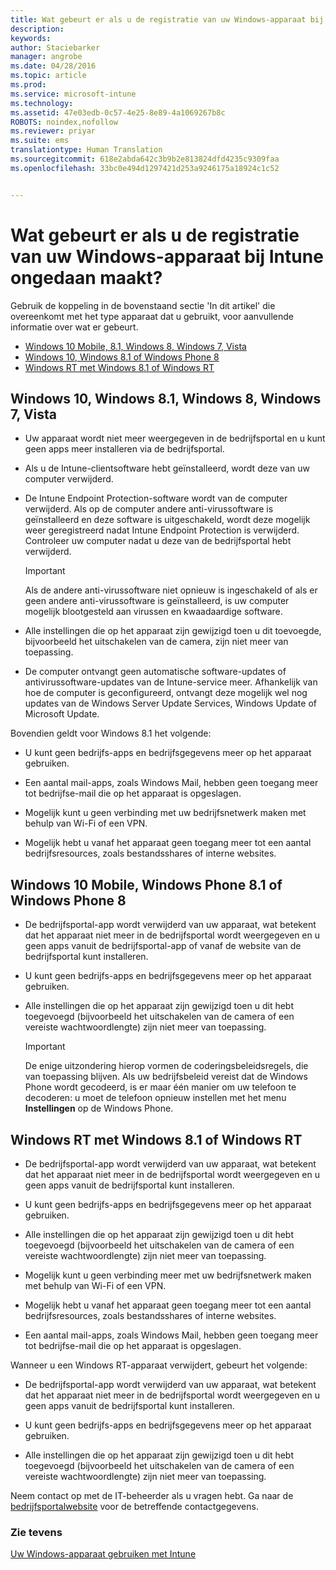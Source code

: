 ```yaml
---
title: Wat gebeurt er als u de registratie van uw Windows-apparaat bij Intune ongedaan maakt? | Microsoft Intune
description: 
keywords: 
author: Staciebarker
manager: angrobe
ms.date: 04/28/2016
ms.topic: article
ms.prod: 
ms.service: microsoft-intune
ms.technology: 
ms.assetid: 47e03edb-0c57-4e25-8e89-4a1069267b8c
ROBOTS: noindex,nofollow
ms.reviewer: priyar
ms.suite: ems
translationtype: Human Translation
ms.sourcegitcommit: 618e2abda642c3b9b2e813824dfd4235c9309faa
ms.openlocfilehash: 33bc0e494d1297421d253a9246175a18924c1c52


---
```



# Wat gebeurt er als u de registratie van uw Windows-apparaat bij Intune ongedaan maakt?

Gebruik de koppeling in de bovenstaand sectie 'In dit artikel' die overeenkomt met het type apparaat dat u gebruikt, voor aanvullende informatie over wat er gebeurt.

- [Windows 10 Mobile, 8.1, Windows 8, Windows 7, Vista](#windows-10-mobile--8-1,-windows-8,-windows-7,-vista)
- [Windows 10, Windows 8.1 of Windows Phone 8](#windows-10--windows-8-1-or-windows-phone-8)
- [Windows RT met Windows 8.1 of Windows RT](#windows-rt-running-windows-8-1-or-windows-rt)


## Windows 10, Windows 8.1, Windows 8, Windows 7, Vista

-   Uw apparaat wordt niet meer weergegeven in de bedrijfsportal en u kunt geen apps meer installeren via de bedrijfsportal.

-   Als u de Intune-clientsoftware hebt geïnstalleerd, wordt deze van uw computer verwijderd.

-   De Intune Endpoint Protection-software wordt van de computer verwijderd. Als op de computer andere anti-virussoftware is geïnstalleerd en deze software is uitgeschakeld, wordt deze mogelijk weer geregistreerd nadat Intune Endpoint Protection is verwijderd. Controleer uw computer nadat u deze van de bedrijfsportal hebt verwijderd.

    > [!IMPORTANT]
    > Als de andere anti-virussoftware niet opnieuw is ingeschakeld of als er geen andere anti-virussoftware is geïnstalleerd, is uw computer mogelijk blootgesteld aan virussen en kwaadaardige software.

-   Alle instellingen die op het apparaat zijn gewijzigd toen u dit toevoegde, bijvoorbeeld het uitschakelen van de camera, zijn niet meer van toepassing.

-   De computer ontvangt geen automatische software-updates of antivirussoftware-updates van de Intune-service meer. Afhankelijk van hoe de computer is geconfigureerd, ontvangt deze mogelijk wel nog updates van de Windows Server Update Services, Windows Update of Microsoft Update.

Bovendien geldt voor Windows 8.1 het volgende:

-   U kunt geen bedrijfs-apps en bedrijfsgegevens meer op het apparaat gebruiken.

-   Een aantal mail-apps, zoals Windows Mail, hebben geen toegang meer tot bedrijfse-mail die op het apparaat is opgeslagen.

-   Mogelijk kunt u geen verbinding met uw bedrijfsnetwerk maken met behulp van Wi-Fi of een VPN.

-   Mogelijk hebt u vanaf het apparaat geen toegang meer tot een aantal bedrijfsresources, zoals bestandsshares of interne websites.

## Windows 10 Mobile, Windows Phone 8.1 of Windows Phone 8

-   De bedrijfsportal-app wordt verwijderd van uw apparaat, wat betekent dat het apparaat niet meer in de bedrijfsportal wordt weergegeven en u geen apps vanuit de bedrijfsportal-app of vanaf de website van de bedrijfsportal kunt installeren.

-   U kunt geen bedrijfs-apps en bedrijfsgegevens meer op het apparaat gebruiken.

-   Alle instellingen die op het apparaat zijn gewijzigd toen u dit hebt toegevoegd (bijvoorbeeld het uitschakelen van de camera of een vereiste wachtwoordlengte) zijn niet meer van toepassing.

    > [!IMPORTANT]
    > De enige uitzondering hierop vormen de coderingsbeleidsregels, die van toepassing blijven. Als uw bedrijfsbeleid vereist dat de Windows Phone wordt gecodeerd, is er maar één manier om uw telefoon te decoderen: u moet de telefoon opnieuw instellen met het menu **Instellingen** op de Windows Phone.

## Windows RT met Windows 8.1 of Windows RT

-   De bedrijfsportal-app wordt verwijderd van uw apparaat, wat betekent dat het apparaat niet meer in de bedrijfsportal wordt weergegeven en u geen apps vanuit de bedrijfsportal kunt installeren.

-   U kunt geen bedrijfs-apps en bedrijfsgegevens meer op het apparaat gebruiken.

-   Alle instellingen die op het apparaat zijn gewijzigd toen u dit hebt toegevoegd (bijvoorbeeld het uitschakelen van de camera of een vereiste wachtwoordlengte) zijn niet meer van toepassing.

-   Mogelijk kunt u geen verbinding meer met uw bedrijfsnetwerk maken met behulp van Wi-Fi of een VPN.

-   Mogelijk hebt u vanaf het apparaat geen toegang meer tot een aantal bedrijfsresources, zoals bestandsshares of interne websites.

-   Een aantal mail-apps, zoals Windows Mail, hebben geen toegang meer tot bedrijfse-mail die op het apparaat is opgeslagen.

Wanneer u een Windows RT-apparaat verwijdert, gebeurt het volgende:

-   De bedrijfsportal-app wordt verwijderd van uw apparaat, wat betekent dat het apparaat niet meer in de bedrijfsportal wordt weergegeven en u geen apps vanuit de bedrijfsportal kunt installeren.

-   U kunt geen bedrijfs-apps en bedrijfsgegevens meer op het apparaat gebruiken.

-   Alle instellingen die op het apparaat zijn gewijzigd toen u dit hebt toegevoegd (bijvoorbeeld het uitschakelen van de camera of een vereiste wachtwoordlengte) zijn niet meer van toepassing.

Neem contact op met de IT-beheerder als u vragen hebt. Ga naar de [bedrijfsportalwebsite](http://portal.manage.microsoft.com) voor de betreffende contactgegevens.

### Zie tevens
[Uw Windows-apparaat gebruiken met Intune](using-your-windows-device-with-intune.md)



<!--HONumber=Jul16_HO4-->


